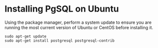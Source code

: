 # Installing PgSQL on Ubuntu
Using the package manager, perform a system update to ensure you are running the most current version of Ubuntu or CentOS before installing it.
```
sudo apt-get update
sudo apt-get install postgresql postgresql-contrib
```
